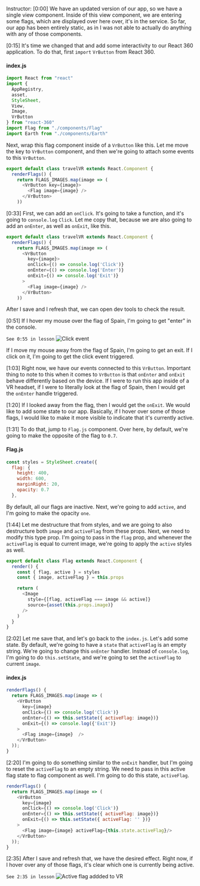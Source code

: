 Instructor: [0:00] We have an updated version of our app, so we have a single view component. Inside of this view component, we are entering some flags, which are displayed over here over, it's in the service. So far, our app has been entirely static, as in I was not able to actually do anything with any of those components.

[0:15] It's time we changed that and add some interactivity to our React 360 application. To do that, first `import` `VrButton` from React 360.

#### index.js

```js
import React from "react"
import {
  AppRegistry,
  asset,
  StyleSheet,
  View,
  Image,
  VrButton
} from "react-360"
import Flag from "./components/Flag"
import Earth from "./components/Earth"
```

Next, wrap this flag component inside of a `VrButton` like this. Let me move the key to `VrButton` component, and then we're going to attach some events to this `VrButton`.

```js
export default class travelVR extends React.Component {
  renderFlags() {
    return FLAGS_IMAGES.map(image => (
      <VrButton key={image}>
        <Flag image={image} />
      </VrButton>
    ))
```

[0:33] First, we can add an `onClick`. It's going to take a function, and it's going to `console.log` `Click`. Let me copy that, because we are also going to add an `onEnter`, as well as `onExit`, like this.

```js
export default class travelVR extends React.Component {
  renderFlags() {
    return FLAGS_IMAGES.map(image => (
      <VrButton
        key={image}>
        onClick={() => console.log('Click')}
        onEnter={() => console.log('Enter')}
        onExit={() => console.log('Exit')}
      >
        <Flag image={image} />
      </VrButton>
    ))
```

After I save and I refresh that, we can open dev tools to check the result.

[0:51] If I hover my mouse over the flag of Spain, I'm going to get "enter" in the console.

`See 0:55 in lesson`
![Click event](https://res.cloudinary.com/dg3gyk0gu/image/upload/v1561149314/transcript-images/capture-user-interaction-in-react-360-with-vrbutton-component-click-event.png)

If I move my mouse away from the flag of Spain, I'm going to get an exit. If I click on it, I'm going to get the click event triggered.

[1:03] Right now, we have our events connected to this `VrButton`. Important thing to note to this when it comes to `VrButton` is that `onEnter` and `onExit` behave differently based on the device. If I were to run this app inside of a VR headset, if I were to literally look at the flag of Spain, then I would get the `onEnter` handle triggered.

[1:20] If I looked away from the flag, then I would get the `onExit`. We would like to add some state to our app. Basically, if I hover over some of those flags, I would like to make it more visible to indicate that it's currently active.

[1:31] To do that, jump to `Flag.js` component. Over here, by default, we're going to make the opposite of the flag to `0.7`.

#### Flag.js

```js
const styles = StyleSheet.create({
  flag: {
    height: 400,
    width: 600,
    marginRight: 20,
    opacity: 0.7
  },
```

By default, all our flags are inactive. Next, we're going to add `active`, and I'm going to make the opacity `one`.

[1:44] Let me destructure that from styles, and we are going to also destructure both `image` and `activeFlag` from these props. Next, we need to modify this type prop. I'm going to pass in the `flag` prop, and whenever the `activeFlag` is equal to current image, we're going to apply the `active` styles as well.

```js
export default class Flag extends React.Component {
  render() {
    const { flag, active } = styles
    const { image, activeFlag } = this.props

    return (
      <Image
        style={[flag, activeFlag === image && active]}
        source={asset(this.props.image)}
      />
    )
  }
}
```

[2:02] Let me save that, and let's go back to the `index.js`. Let's add some state. By default, we're going to have a `state` that `activeFlag` is an empty string. We're going to change this `onEnter` handler. Instead of `console.log`, I'm going to do `this.setState`, and we're going to set the `activeFlag` to current `image`.

#### index.js

```js
renderFlags() {
  return FLAGS_IMAGES.map(image => (
    <VrButton
      key={image}
      onClick={() => console.log('Click')}
      onEnter={() => this.setState({ activeFlag: image})}
      onExit={() => console.log({'Exit')}
    >
      <Flag image={image}  />
    </VrButton>
  ));
}
```

[2:20] I'm going to do something similar to the `onExit` handler, but I'm going to reset the `activeFlag` to an empty string. We need to pass in this active flag state to flag component as well. I'm going to do this state, `activeFlag`.

```js
renderFlags() {
  return FLAGS_IMAGES.map(image => (
    <VrButton
      key={image}
      onClick={() => console.log('Click')}
      onEnter={() => this.setState({ activeFlag: image})}
      onExit={() => this.setState({ activeFlag: '' })}
    >
      <Flag image={image} activeFlag={this.state.activeFlag}/>
    </VrButton>
  ));
}
```

[2:35] After I save and refresh that, we have the desired effect. Right now, if I hover over any of those flags, it's clear which one is currently being active.

`See 2:35 in lesson`
![Active flag addded to VR](https://res.cloudinary.com/dg3gyk0gu/image/upload/v1561149314/transcript-images/capture-user-interaction-in-react-360-with-vrbutton-component-active-flag.png)
